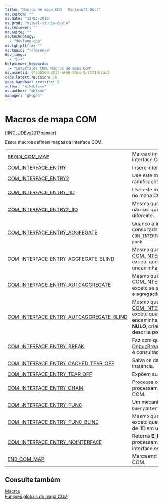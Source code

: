 ```yaml
---
title: "Macros de mapa COM | Microsoft Docs"
ms.custom: ""
ms.date: "12/03/2016"
ms.prod: "visual-studio-dev14"
ms.reviewer: ""
ms.suite: ""
ms.technology: 
  - "devlang-cpp"
ms.tgt_pltfrm: ""
ms.topic: "reference"
dev_langs: 
  - "C++"
helpviewer_keywords: 
  - "Interfaces COM, Macros de mapa COM"
ms.assetid: 0f33656d-321f-4996-90cc-9a7f21ab73c3
caps.latest.revision: 16
caps.handback.revision: 5
author: "mikeblome"
ms.author: "mblome"
manager: "ghogen"
---
```

# Macros de mapa COM
[!INCLUDE[vs2017banner](../../assembler/inline/includes/vs2017banner.md)]

Esses macros definem mapas da interface COM.  
  
|||  
|-|-|  
|[BEGIN\_COM\_MAP](../Topic/BEGIN_COM_MAP.md)|Marca o início de entradas do mapa da interface COM.|  
|[COM\_INTERFACE\_ENTRY](../Topic/COM_INTERFACE_ENTRY%20Macros.md)|Insere interfaces no mapa da interface COM.|  
|[COM\_INTERFACE\_ENTRY2](../Topic/COM_INTERFACE_ENTRY2.md)|Use este macro para desambiguar duas ramificações de herança.|  
|[COM\_INTERFACE\_ENTRY\_IID](../Topic/COM_INTERFACE_ENTRY_IID.md)|Use este macro para incorporar a interface no mapa COM e para especificar o IID.|  
|[COM\_INTERFACE\_ENTRY2\_IID](../Topic/COM_INTERFACE_ENTRY2_IID.md)|Mesmo que [COM\_INTERFACE\_ENTRY2](../Topic/COM_INTERFACE_ENTRY2.md), a não ser que você pode especificar um IID diferente.|  
|[COM\_INTERFACE\_ENTRY\_AGGREGATE](../Topic/COM_INTERFACE_ENTRY_AGGREGATE.md)|Quando a interface identificada por `iid` é consultada para, `COM_INTERFACE_ENTRY_AGGREGATE` encaminha a `punk`.|  
|[COM\_INTERFACE\_ENTRY\_AGGREGATE\_BLIND](../Topic/COM_INTERFACE_ENTRY_AGGREGATE_BLIND.md)|Mesmo que [COM\_INTERFACE\_ENTRY\_AGGREGATE](../Topic/COM_INTERFACE_ENTRY_AGGREGATE.md), exceto que consulte para qualquer IID leva a encaminhar a consulta a `punk`.|  
|[COM\_INTERFACE\_ENTRY\_AUTOAGGREGATE](../Topic/COM_INTERFACE_ENTRY_AUTOAGGREGATE.md)|Mesmo que [COM\_INTERFACE\_ENTRY\_AGGREGATE](../Topic/COM_INTERFACE_ENTRY_AGGREGATE.md), exceto se `punk` é **NULO**, cria automaticamente a agregação descrita por `clsid`.|  
|[COM\_INTERFACE\_ENTRY\_AUTOAGGREGATE\_BLIND](../Topic/COM_INTERFACE_ENTRY_AUTOAGGREGATE_BLIND.md)|Mesmo que [COM\_INTERFACE\_ENTRY\_AUTOAGGREGATE](../Topic/COM_INTERFACE_ENTRY_AUTOAGGREGATE.md), exceto que consulte para qualquer IID leva a encaminhar a consulta a `punk`, e se `punk` é **NULO**, criando automaticamente a agregação descrita por `clsid`.|  
|[COM\_INTERFACE\_ENTRY\_BREAK](../Topic/COM_INTERFACE_ENTRY_BREAK.md)|Faz com que seu programa chama [DebugBreak](http://msdn.microsoft.com/library/windows/desktop/ms679297) quando a interface especificada é consultada para.|  
|[COM\_INTERFACE\_ENTRY\_CACHED\_TEAR\_OFF](../Topic/COM_INTERFACE_ENTRY_CACHED_TEAR_OFF.md)|Salva os dados \- específicos para cada instância.|  
|[COM\_INTERFACE\_ENTRY\_TEAR\_OFF](../Topic/COM_INTERFACE_ENTRY_TEAR_OFF.md)|Expõem suas interfaces de rasgo \- fora.|  
|[COM\_INTERFACE\_ENTRY\_CHAIN](../Topic/COM_INTERFACE_ENTRY_CHAIN.md)|Processa o mapa da classe base quando o processamento atinge essa entrada no mapa COM.|  
|[COM\_INTERFACE\_ENTRY\_FUNC](../Topic/COM_INTERFACE_ENTRY_FUNC.md)|Um mecanismo geral para ligar em `QueryInterface` de ATL lógica.|  
|[COM\_INTERFACE\_ENTRY\_FUNC\_BLIND](../Topic/COM_INTERFACE_ENTRY_FUNC_BLIND.md)|Mesmo que [COM\_INTERFACE\_ENTRY\_FUNC](../Topic/COM_INTERFACE_ENTRY_FUNC.md), exceto que consulte para alguns resultados de IID em uma chamada para `func`.|  
|[COM\_INTERFACE\_ENTRY\_NOINTERFACE](../Topic/COM_INTERFACE_ENTRY_NOINTERFACE.md)|Retorna **E\_NOINTERFACE** e encerra o processamento do mapa da quando a interface especificada é consultada para.|  
|[END\_COM\_MAP](../Topic/END_COM_MAP.md)|Marca end de entradas do mapa da interface COM.|  
  
## Consulte também  
 [Macros](../../atl/reference/atl-macros.md)   
 [Funções globais do mapa COM](../../atl/reference/com-map-global-functions.md)